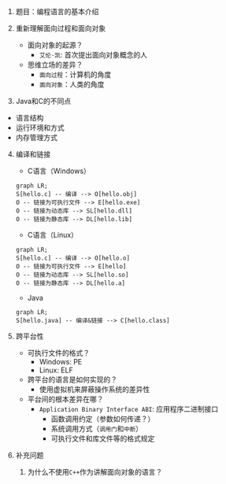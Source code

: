 1. 题目：编程语言的基本介绍

2. 重新理解面向过程和面向对象

    + 面向对象的起源？
      + `艾伦·凯`: 首次提出面向对象概念的人
    + 思维立场的差异？
      + `面向过程`：计算机的角度
      + `面向对象`：人类的角度

3. Java和C的不同点

  + 语言结构
  + 运行环境和方式
  + 内存管理方式

4. 编译和链接

    + C语言（Windows）

    ```mermaid
    graph LR;
    S[hello.c] -- 编译 --> O[hello.obj] 
    O -- 链接为可执行文件 --> E[hello.exe] 
    O -- 链接为动态库 --> SL[hello.dll] 
    O -- 链接为静态库 --> DL[hello.lib] 
    ```

    + C语言（Linux）

    ```mermaid
    graph LR;
    S[hello.c] -- 编译 --> O[hello.o] 
    O -- 链接为可执行文件 --> E[hello] 
    O -- 链接为动态库 --> SL[hello.so] 
    O -- 链接为静态库 --> DL[hello.a] 
    ```

    + Java
    ```mermaid
    graph LR;
    S[hello.java] -- 编译&链接 --> C[hello.class] 
    ```

5. 跨平台性

    + 可执行文件的格式？
      + Windows: PE
      + Linux: ELF
    + 跨平台的语言是如何实现的？
      + 使用虚拟机来屏蔽操作系统的差异性
    + 平台间的根本差异在哪？
      + `Application Binary Interface ABI`: 应用程序二进制接口
        + 函数调用约定（参数如何传递？）
        + 系统调用方式（`调用门`和`中断`）
        + 可执行文件和库文件等的格式规定

6. 补充问题
   1. 为什么不使用`C++`作为讲解面向对象的语言？